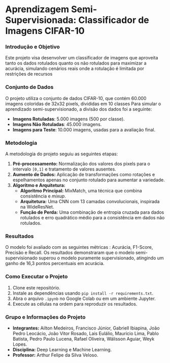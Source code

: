 # Aprendizagem Semi-Supervisionada: Classificador de Imagens CIFAR-10

### Introdução e Objetivo

Este projeto visa desenvolver um classificador de imagens que aproveita tanto os dados rotulados quanto os não rotulados para maximizar a acurácia, simulando cenários reais onde a rotulação é limitada por restrições de recursos

### Conjunto de Dados

O projeto utiliza o conjunto de dados CIFAR-10, que contém 60.000 imagens coloridas de 32x32 pixels, divididas em 10 classes
Para simular o aprendizado semi-supervisionado, a divisão dos dados foi a seguinte:
* **Imagens Rotuladas**: 5.000 imagens (500 por classe).
* **Imagens Não Rotuladas**: 45.000 imagens.
* **Imagens para Teste**: 10.000 imagens, usadas para a avaliação final.

### Metodologia

A metodologia do projeto seguiu as seguintes etapas:
1.  **Pré-processamento:** Normalização dos valores dos pixels para o intervalo `[0,1]` e tratamento de valores ausentes.
2.  **Aumento de Dados:** Aplicação de transformações como rotações e espelhamentos apenas no conjunto rotulado para aumentar a variedade.
3.  **Algoritmo e Arquitetura:**
    * **Algoritmo Principal:** MixMatch, uma técnica que combina consistência e *mixup*.
    * **Arquitetura:** Uma CNN com 13 camadas convolucionais, inspirada na WideResNet.
    * **Função de Perda:** Uma combinação de entropia cruzada para dados rotulados e erro quadrático médio para a consistência em dados não rotulados.

### Resultados

O modelo foi avaliado com as seguintes métricas : Acurácia, F1-Score, Precisão e Recall. Os resultados demonstraram que o modelo semi-supervisionado superou o modelo puramente supervisionado, atingindo um ganho de 16,3 pontos percentuais em acurácia.

### Como Executar o Projeto

1.  Clone este repositório.
2.  Instale as dependências usando `pip install -r requirements.txt`.
3.  Abra o arquivo `.ipynb` no Google Colab ou em um ambiente Jupyter.
4.  Execute as células na ordem para reproduzir os resultados.

### Grupo e Informações do Projeto

* **Integrantes:** Ailton Medeiros, Francisco Júnior, Gabriell Ibiapina, João Pedro Leocácio, João Vitor Rosado, Lais Eulálio, Mauricio Lima, Pablo Batista, Pedro Paulo Lucena, Rafael Oliveira, Wálisson Aguiar, Weyk Lopes.
* **Disciplina:** Deep Learning e Machine Learning.
* **Professor:** Arthur Felipe da Silva Veloso.
